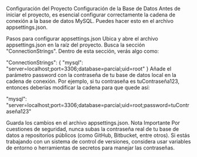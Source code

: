 Configuración del Proyecto
Configuración de la Base de Datos
Antes de iniciar el proyecto, es esencial configurar correctamente la cadena de conexión a la base de datos MySQL. Puedes hacer esto en el archivo appsettings.json.

Pasos para configurar appsettings.json
Ubica y abre el archivo appsettings.json en la raíz del proyecto.
Busca la sección "ConnectionStrings".
Dentro de esta sección, verás algo como:


"ConnectionStrings": {
    "mysql": "server=localhost;port=3306;database=parcial;uid=root"
}
Añade el parámetro password con la contraseña de tu base de datos local en la cadena de conexión. Por ejemplo, si tu contraseña es tuContraseña123, entonces deberías modificar la cadena para que quede así:

"mysql": "server=localhost;port=3306;database=parcial;uid=root;password=tuContraseña123"

Guarda los cambios en el archivo appsettings.json.
Nota Importante
Por cuestiones de seguridad, nunca subas la contraseña real de tu base de datos a repositorios públicos (como GitHub, Bitbucket, entre otros). Si estás trabajando con un sistema de control de versiones, considera usar variables de entorno o herramientas de secretos para manejar las contraseñas.
